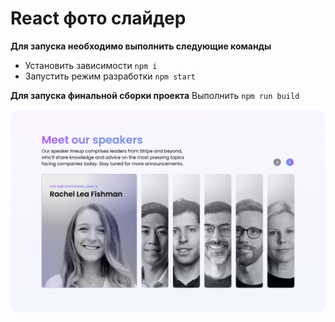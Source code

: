# React фото слайдер

**Для запуска необходимо выполнить следующие команды**
- Установить зависимости ```npm i```
- Запустить режим разработки  ```npm start```

**Для запуска финальной сборки проекта**
Выполнить ```npm run build```

![React Фото Слайдер](preview.jpeg)
